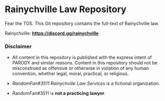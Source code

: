 # Rainychville Law Repository
Fear the TOS. This Git repository contains the full-text of Rainychville
law.


Rainychville: **https://discord.gg/rainychville**

### Disclaimer
- All content in this repository is published with the express intent
  of PARODY and similar reasons. Content in this repository should not
  be misconstrued as offensive or otherwise in violation of any human
  convention, whether legal, moral, practical, or religious.

- *RandomFan#3511 Rainychville Law Services* is a fictional organization.

- RandomFan#3511 is **not a practicing lawyer**.

